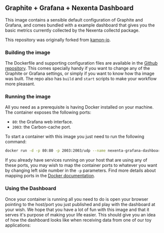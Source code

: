 Graphite + Grafana + Nexenta Dashboard
---------------------------------------------

This image contains a sensible default configuration of Graphite and Grafana, and comes bundled with a example
dashboard that gives you the basic metrics currently collected by the Nexenta collectd package.

This repository was originally forked from [kamon-io](https://github.com/kamon-io/docker-grafana-graphite).


### Building the image ###

The Dockerfile and supporting configuration files are available in the [Github repository](https://github.com/wkettler/docker-grafana-graphite).
This comes specially handy if you want to change any of the Graphite or Grafana settings, or simply if you want
to know how tha image was built. The repo also has `build` and `start` scripts to make your workflow more pleasant.


### Running the image ###

All you need as a prerequisite is having Docker installed on your machine. The container exposes the following ports:

- `80`: the Grafana web interface.
- `2003`: the Carbon-cache port.

To start a container with this image you just need to run the following command:

```bash
docker run -d -p 80:80 -p 2003:2003/udp --name nexenta-grafana-dashboard nexenta/grafana_graphite
```

If you already have services running on your host that are using any of these ports, you may wish to map the container
ports to whatever you want by changing left side number in the `-p` parameters. Find more details about mapping ports
in the [Docker documentation](http://docs.docker.io/use/port_redirection/#port-redirection).


### Using the Dashboard ###

Once your container is running all you need to do is open your browser pointing to the host/port you just published and
play with the dashboard at your wish. We hope that you have a lot of fun with this image and that it serves it's
purpose of making your life easier. This should give you an idea of how the dashboard looks like when receiving data
from one of our toy applications:
